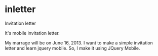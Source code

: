 inletter
========

Invitation letter 

It's mobile invitation letter.

My marrage will be on June 16, 2013.
I want to make a simple invitation letter and learn jquery mobile.
So, I make it using JQuery Mobile.
